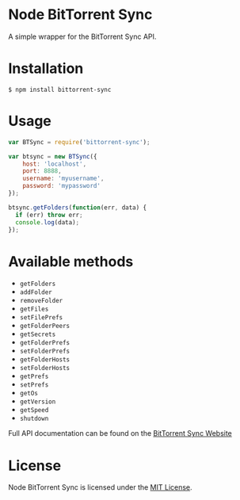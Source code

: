 Node BitTorrent Sync
====================

A simple wrapper for the BitTorrent Sync API.

# Installation

    $ npm install bittorrent-sync

# Usage

```javascript
var BTSync = require('bittorrent-sync');

var btsync = new BTSync({
	host: 'localhost',
	port: 8888,
	username: 'myusername',
	password: 'mypassword'
});

btsync.getFolders(function(err, data) {
  if (err) throw err;
  console.log(data);
});
```

# Available methods

 * `getFolders`
 * `addFolder`
 * `removeFolder`
 * `getFiles`
 * `setFilePrefs`
 * `getFolderPeers`
 * `getSecrets`
 * `getFolderPrefs`
 * `setFolderPrefs`
 * `getFolderHosts`
 * `setFolderHosts`
 * `getPrefs`
 * `setPrefs`
 * `getOs`
 * `getVersion`
 * `getSpeed`
 * `shutdown`

Full API documentation can be found on the [BitTorrent Sync Website](http://www.bittorrent.com/intl/en/sync/developers/api)

# License

Node BitTorrent Sync is licensed under the [MIT License](http://www.opensource.org/licenses/mit-license.php).
